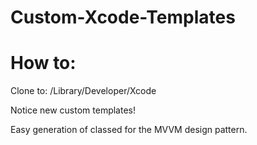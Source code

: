 # Custom-Xcode-Templates


# How to:

Clone to: /Library/Developer/Xcode

Notice new custom templates!

Easy generation of classed for the MVVM design pattern.
